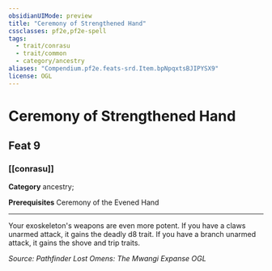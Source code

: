 ```yaml
---
obsidianUIMode: preview
title: "Ceremony of Strengthened Hand"
cssclasses: pf2e,pf2e-spell
tags:
  - trait/conrasu
  - trait/common
  - category/ancestry
aliases: "Compendium.pf2e.feats-srd.Item.bpNpqxtsBJIPYSX9"
license: OGL
---
```

# Ceremony of Strengthened Hand
## Feat 9
### [[conrasu]]

**Category** ancestry; 



**Prerequisites** Ceremony of the Evened Hand
* * *
Your exoskeleton's weapons are even more potent. If you have a claws unarmed attack, it gains the deadly d8 trait. If you have a branch unarmed attack, it gains the shove and trip traits.

*Source: Pathfinder Lost Omens: The Mwangi Expanse*
*OGL*